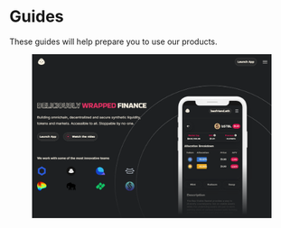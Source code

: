 # Guides

These guides will help prepare you to use our products.

<figure><img src="../../.gitbook/assets/1beb91a839d0aaedf59cdf6c383894e4 (1).png" alt=""><figcaption></figcaption></figure>

